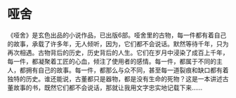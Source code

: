 # 哑舍

《哑舍》是玄色出品的小说作品，已出版6部。哑舍里的古物，每一件都有着自己的故事，承载了许多年，无人倾听，因为，它们都不会说话。默然等待千年，只为再次相遇。古物背后的历史，历史背后的人生。它们在岁月中浸染了成百上千年，每一件，都凝聚着工匠的心血，倾注了使用者的感情。每一件，都属于不同的主人，都拥有自己的故事。每一件，都那么与众不同，甚至每一道裂痕和缺口都有着独特的历史。谁还能说，古董都只是器物，都是没有生命的死物？这是一本讲述古董故事的书，既然它们都不会说话，那就让我用文字忠实地记载下来……
